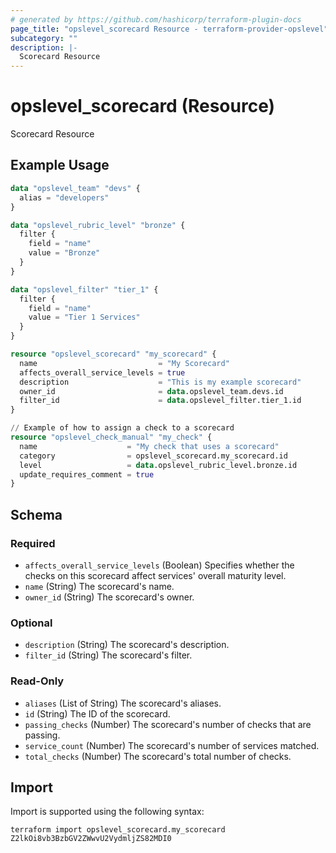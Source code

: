```yaml
---
# generated by https://github.com/hashicorp/terraform-plugin-docs
page_title: "opslevel_scorecard Resource - terraform-provider-opslevel"
subcategory: ""
description: |-
  Scorecard Resource
---
```


# opslevel_scorecard (Resource)

Scorecard Resource

## Example Usage

```terraform
data "opslevel_team" "devs" {
  alias = "developers"
}

data "opslevel_rubric_level" "bronze" {
  filter {
    field = "name"
    value = "Bronze"
  }
}

data "opslevel_filter" "tier_1" {
  filter {
    field = "name"
    value = "Tier 1 Services"
  }
}

resource "opslevel_scorecard" "my_scorecard" {
  name                           = "My Scorecard"
  affects_overall_service_levels = true
  description                    = "This is my example scorecard"
  owner_id                       = data.opslevel_team.devs.id
  filter_id                      = data.opslevel_filter.tier_1.id
}

// Example of how to assign a check to a scorecard
resource "opslevel_check_manual" "my_check" {
  name                    = "My check that uses a scorecard"
  category                = opslevel_scorecard.my_scorecard.id
  level                   = data.opslevel_rubric_level.bronze.id
  update_requires_comment = true
}
```

<!-- schema generated by tfplugindocs -->
## Schema

### Required

- `affects_overall_service_levels` (Boolean) Specifies whether the checks on this scorecard affect services' overall maturity level.
- `name` (String) The scorecard's name.
- `owner_id` (String) The scorecard's owner.

### Optional

- `description` (String) The scorecard's description.
- `filter_id` (String) The scorecard's filter.

### Read-Only

- `aliases` (List of String) The scorecard's aliases.
- `id` (String) The ID of the scorecard.
- `passing_checks` (Number) The scorecard's number of checks that are passing.
- `service_count` (Number) The scorecard's number of services matched.
- `total_checks` (Number) The scorecard's total number of checks.

## Import

Import is supported using the following syntax:

```shell
terraform import opslevel_scorecard.my_scorecard Z2lkOi8vb3BzbGV2ZWwvU2VydmljZS82MDI0
```
